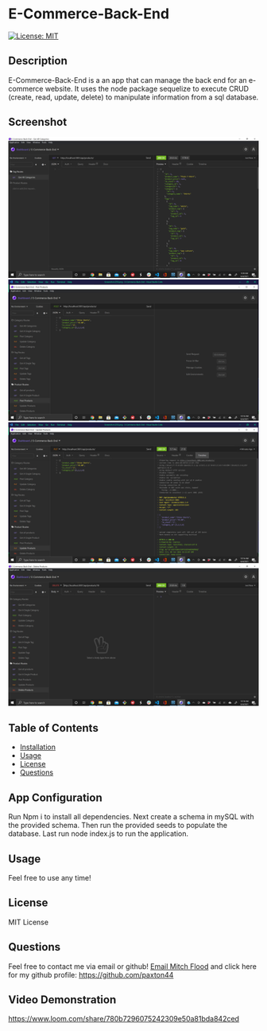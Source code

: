 # E-Commerce-Back-End

[![License: MIT](https://img.shields.io/badge/License-MIT-yellow.svg)](https://opensource.org/licenses/MIT)

## Description

E-Commerce-Back-End is a an app that can manage the back end for an e-commerce website. It uses the node package sequelize to execute CRUD (create, read, update, delete) to manipulate information from a sql database.

## Screenshot

![Screenshot](assets/products.png)
![Screenshot](assets/postProducts.png)
![Screenshot](assets/putProducts.png)
![Screenshot](assets/deleteProducts.png)

## Table of Contents

- [Installation](#installation)
- [Usage](#usage)
- [License](#license)
- [Questions](#questions)

## App Configuration 
Run Npm i to install all dependencies. Next create a schema in mySQL with the provided schema. Then run the provided seeds to populate the database. Last run node index.js to run the application. 

## Usage

Feel free to use any time!

## License

MIT License

## Questions

Feel free to contact me via email or github! [Email Mitch Flood](mailto:mitchfloood1@gmail.com?subject=[GitHub]) and click here for my github profile: https://github.com/paxton44

## Video Demonstration

https://www.loom.com/share/780b7296075242309e50a81bda842ced